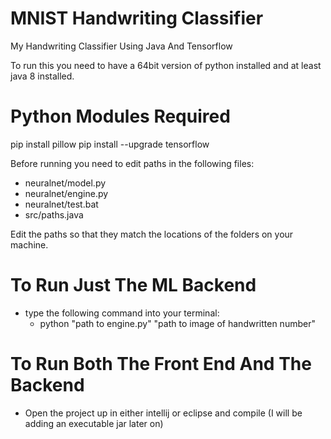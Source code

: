 # MNIST Handwriting Classifier
My Handwriting Classifier Using Java And Tensorflow

To run this you need to have a 64bit version of python installed and at least java 8 installed.

# Python Modules Required
pip install pillow
pip install --upgrade tensorflow

Before running you need to edit paths in the following files:
  - neuralnet/model.py
  - neuralnet/engine.py
  - neuralnet/test.bat
  - src/paths.java
 
Edit the paths so that they match the locations of the folders on your machine.

# To Run Just The ML Backend
 - type the following command into your terminal:
    - python "path to engine.py" "path to image of handwritten number"

# To Run Both The Front End And The Backend
  - Open the project up in either intellij or eclipse and compile (I will be adding an executable jar later on)
